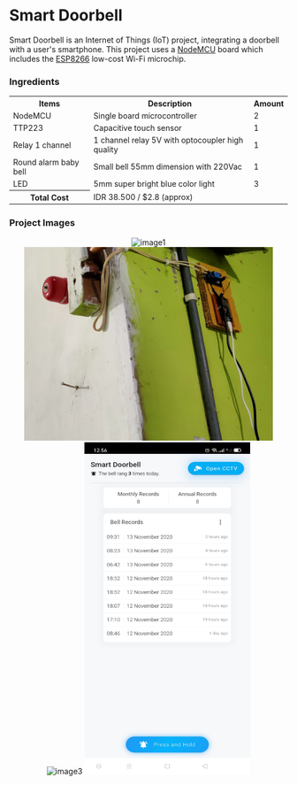 # Smart Doorbell

Smart Doorbell is an Internet of Things (IoT) project, integrating a doorbell with a user's smartphone. This project uses a [NodeMCU](https://en.wikipedia.org/wiki/NodeMCU) board which includes the [ESP8266](https://en.wikipedia.org/wiki/ESP8266) low-cost Wi-Fi microchip.

### Ingredients

<table>
  <tr>
    <th>Items</th>
    <th>Description</th>
    <th>Amount</th>
  </tr>
  <tr>
    <td>NodeMCU</td>
    <td>Single board microcontroller</td>
    <td>2</td>
  </tr>
  <tr>
    <td>TTP223</td>
    <td>Capacitive touch sensor</td>
    <td>1</td>
  </tr>
  <tr>
    <td>Relay 1 channel</td>
    <td>1 channel relay 5V with optocoupler high quality</td>
    <td>1</td>
  </tr>
  <tr>
    <td>Round alarm baby bell</td>
    <td>Small bell 55mm dimension with 220Vac</td>
    <td>1</td>
  </tr>
  <tr>
    <td>LED</td>
    <td>5mm super bright blue color light</td>
    <td>3</td>
  </tr>
  <tr>
    <th>Total Cost</th>
    <td colspan="2">IDR 38.500 / $2.8 (approx)</td>
  </tr>
</table>

### Project Images

<p align="center">
  <img src="/_images/img1.jpg" width=450px" height="350px" alt="image1">
  <img src="/_images/img4.jpg" width="450px" height="350px" alt="image2"/>
  <img src="/_images/img2.jpg" width="300px" height="600px" alt="image3"/>
  <img src="/_images/img3.jpg" width="300px" height="600px" alt="image4"/>
</p>
 



